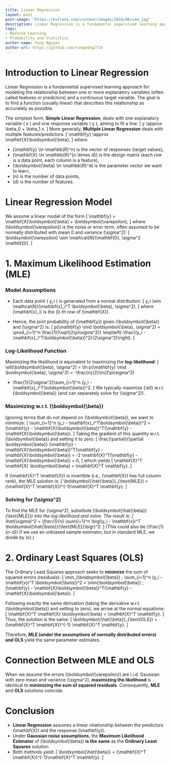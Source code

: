 ```yaml
---
title: Linear Regression
layout: post
post-image: "https://kvfrans.com/content/images/2016/08/vae.jpg"
description: Linear Regression is a fundamental supervised learning approach for modeling the relationship between one or more explanatory variables (often called features or predictors) and a continuous target variable. The goal is to find a function (usually linear) that describes this relationship as accurately as possible.
tags:
- Machine Learning
- Probability and Statistics
author-name: Tung Nguyen
author-url: https://github.com/tungedng2710
---
```



# Introduction to Linear Regression

Linear Regression is a fundamental supervised learning approach for modeling the relationship between one or more explanatory variables (often called features or predictors) and a continuous target variable. The goal is to find a function (usually linear) that describes this relationship as accurately as possible.

The simplest form, **Simple Linear Regression**, deals with one explanatory variable \( x \) and one response variable \( y \), aiming to fit a line:
\[
y \approx \beta_0 + \beta_1 x.
\]
More generally, **Multiple Linear Regression** deals with multiple features/predictors:
\[
\mathbf{y} \approx \mathbf{X}\boldsymbol{\beta},
\]
where
- \(\mathbf{y} \in \mathbb{R}^n\) is the vector of responses (target values),
- \(\mathbf{X} \in \mathbb{R}^{n \times d}\) is the design matrix (each row is a data point, each column is a feature),
- \(\boldsymbol{\beta} \in \mathbb{R}^d\) is the parameter vector we want to learn,
- \(n\) is the number of data points,
- \(d\) is the number of features.


# Linear Regression Model

We assume a linear model of the form
\[
\mathbf{y} = \mathbf{X}\boldsymbol{\beta} + \boldsymbol{\varepsilon},
\]
where \(\boldsymbol{\varepsilon}\) is the noise or error term, often assumed to be normally distributed with mean 0 and variance \(\sigma^2\):
\[
\boldsymbol{\varepsilon} \sim \mathcal{N}(\mathbf{0}, \sigma^2 \mathbf{I}).
\]


# 1. Maximum Likelihood Estimation (MLE)

### Model Assumptions
- Each data point \( y_i \) is generated from a normal distribution:
  \[
  y_i \sim \mathcal{N}(\mathbf{x}_i^T \boldsymbol{\beta}, \sigma^2),
  \]
  where \(\mathbf{x}_i\) is the \(i\)-th row of \(\mathbf{X}\).

- Hence, the joint probability of \(\mathbf{y}\) given \(\boldsymbol{\beta}\) and \(\sigma^2\) is:
  \[
  p(\mathbf{y} \mid \boldsymbol{\beta}, \sigma^2)
  = \prod_{i=1}^n \frac{1}{\sqrt{2\pi\sigma^2}}
    \exp\left(-\frac{(y_i - \mathbf{x}_i^T\boldsymbol{\beta})^2}{2\sigma^2}\right).
  \]

### Log-Likelihood Function
Maximizing the likelihood is equivalent to maximizing the **log-likelihood**:
\[
\ell(\boldsymbol{\beta}, \sigma^2)
= \ln p(\mathbf{y} \mid \boldsymbol{\beta}, \sigma^2)
= -\frac{n}{2}\ln(2\pi\sigma^2)
  - \frac{1}{2\sigma^2}\sum_{i=1}^n (y_i - \mathbf{x}_i^T\boldsymbol{\beta})^2.
\]
We typically maximize \(\ell\) w.r.t. \(\boldsymbol{\beta}\) (and can separately solve for \(\sigma^2\)).

### Maximizing w.r.t. \(\boldsymbol{\beta}\)
Ignoring terms that do not depend on \(\boldsymbol{\beta}\), we want to minimize:
\[
\sum_{i=1}^n (y_i - \mathbf{x}_i^T\boldsymbol{\beta})^2
= (\mathbf{y} - \mathbf{X}\boldsymbol{\beta})^T(\mathbf{y} - \mathbf{X}\boldsymbol{\beta}).
\]
Taking the gradient of this quantity w.r.t. \(\boldsymbol{\beta}\) and setting it to zero:
\[
\frac{\partial}{\partial \boldsymbol{\beta}}
(\mathbf{y} - \mathbf{X}\boldsymbol{\beta})^T(\mathbf{y} - \mathbf{X}\boldsymbol{\beta})
= -2 \mathbf{X}^T(\mathbf{y} - \mathbf{X}\boldsymbol{\beta}) = 0,
\]
which yields
\[
\mathbf{X}^T \mathbf{X} \boldsymbol{\beta} = \mathbf{X}^T \mathbf{y}.
\]

If \(\mathbf{X}^T \mathbf{X}\) is invertible (i.e., \(\mathbf{X}\) has full column rank), the MLE solution is:
\[
\boldsymbol{\hat{\beta}}_{\text{MLE}} = (\mathbf{X}^T \mathbf{X})^{-1}\mathbf{X}^T \mathbf{y}.
\]

### Solving for \(\sigma^2\)
To find the MLE for \(\sigma^2\), substitute \(\boldsymbol{\hat{\beta}}_{\text{MLE}}\) into the log-likelihood and solve. The result is:
\[
\hat{\sigma}^2 = \frac{1}{n} \sum_{i=1}^n \bigl(y_i - \mathbf{x}_i^T \boldsymbol{\hat{\beta}}_{\text{MLE}}\bigr)^2.
\]
(This could also be \(\frac{1}{n-d}\) if we use an unbiased sample estimator, but in standard MLE, we divide by \(n\).)


# 2. Ordinary Least Squares (OLS)

The Ordinary Least Squares approach seeks to **minimize** the sum of squared errors (residuals):
\[
\min_{\boldsymbol{\beta}} \; \sum_{i=1}^n (y_i - \mathbf{x}_i^T \boldsymbol{\beta})^2
= \min_{\boldsymbol{\beta}} \; (\mathbf{y} - \mathbf{X}\boldsymbol{\beta})^T(\mathbf{y} - \mathbf{X}\boldsymbol{\beta}).
\]

Following exactly the same derivation (taking the derivative w.r.t. \(\boldsymbol{\beta}\) and setting to zero), we arrive at the normal equations:
\[
\mathbf{X}^T \mathbf{X} \boldsymbol{\beta} = \mathbf{X}^T \mathbf{y}.
\]
Thus, the solution is the same:
\[
\boldsymbol{\hat{\beta}}_{\text{OLS}} = (\mathbf{X}^T \mathbf{X})^{-1} \mathbf{X}^T \mathbf{y}.
\]

Therefore, **MLE (under the assumptions of normally distributed errors) and OLS** yield the same parameter estimates.


# Connection Between MLE and OLS
When we assume the errors \(\boldsymbol{\varepsilon}\) are i.i.d. Gaussian with zero mean and variance \(\sigma^2\), **maximizing the likelihood** is identical to **minimizing the sum of squared residuals**. Consequently, **MLE** and **OLS** solutions coincide. 


# Conclusion

- **Linear Regression** assumes a linear relationship between the predictors \(\mathbf{X}\) and the response \(\mathbf{y}\).
- Under **Gaussian noise assumptions**, the **Maximum Likelihood Estimator** of \(\boldsymbol{\beta}\) **is the same** as the **Ordinary Least Squares** solution.
- Both methods yield:
  \[
  \boldsymbol{\hat{\beta}} = (\mathbf{X}^T \mathbf{X})^{-1}\mathbf{X}^T \mathbf{y}.
  \]